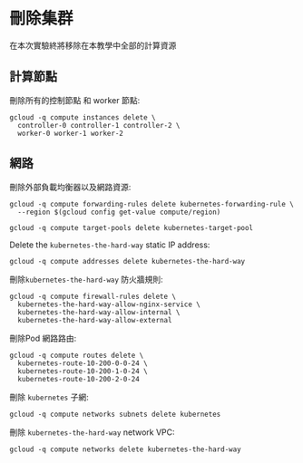 # 刪除集群

在本次實驗終將移除在本教學中全部的計算資源

## 計算節點
刪除所有的控制節點 和 worker 節點:


```
gcloud -q compute instances delete \
  controller-0 controller-1 controller-2 \
  worker-0 worker-1 worker-2
```

## 網路

刪除外部負載均衡器以及網路資源:

```
gcloud -q compute forwarding-rules delete kubernetes-forwarding-rule \
  --region $(gcloud config get-value compute/region)
```

```
gcloud -q compute target-pools delete kubernetes-target-pool
```

Delete the `kubernetes-the-hard-way` static IP address:

```
gcloud -q compute addresses delete kubernetes-the-hard-way
```

刪除`kubernetes-the-hard-way` 防火牆規則:

```
gcloud -q compute firewall-rules delete \
  kubernetes-the-hard-way-allow-nginx-service \
  kubernetes-the-hard-way-allow-internal \
  kubernetes-the-hard-way-allow-external
```

刪除Pod 網路路由:

```
gcloud -q compute routes delete \
  kubernetes-route-10-200-0-0-24 \
  kubernetes-route-10-200-1-0-24 \
  kubernetes-route-10-200-2-0-24
```

刪除 `kubernetes` 子網:

```
gcloud -q compute networks subnets delete kubernetes
```

刪除 `kubernetes-the-hard-way` network VPC:

```
gcloud -q compute networks delete kubernetes-the-hard-way
```
